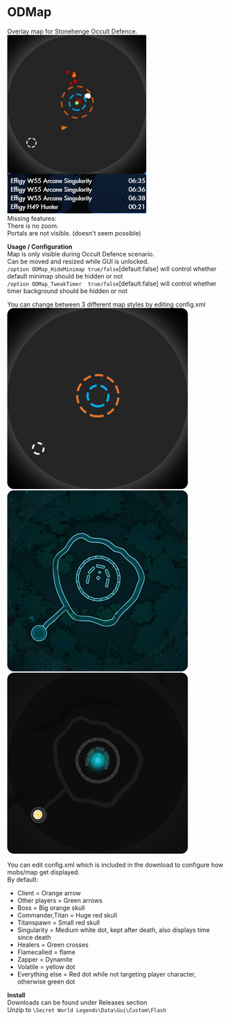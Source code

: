 # ODMap  
Overlay map for Stonehenge Occult Defence.    
[![example](example.png "example")](https://raw.githubusercontent.com/SecretFox/ODMap/master/example.png)  
Missing features:  
There is no zoom.  
Portals are not visible. (doesn't seem possible)  
  
**Usage / Configuration**  
Map is only visible during Occult Defence scenario.  
Can be moved and resized while GUI is unlocked.  
`/option ODMap_HideMinimap true/false`[default:false] will control whether default minimap should be hidden or not  
`/option ODMap_TweakTimer  true/false`[default:false] will control whether timer background should be hidden or not  

You can change between 3 different map styles by editing config.xml  
[![map1](map1.png "map")](https://raw.githubusercontent.com/SecretFox/ODMap/master/map1.png)[![map2](map2.png "map_org")](https://raw.githubusercontent.com/SecretFox/ODMap/master/map2.png)[![map3](map3.png "map_alt")](https://raw.githubusercontent.com/SecretFox/ODMap/master/map3.png)  
  
You can edit config.xml which is included in the download to configure how mobs/map get displayed.  
By default:  
* Client = Orange arrow
* Other players = Green arrows
* Boss = Big orange skull  
* Commander,Titan = Huge red skull  
* Titanspawn = Small red skull  
* Singularity = Medium white dot, kept after death, also displays time since death  
* Healers = Green crosses  
* Flamecalled = flame  
* Zapper = Dynamite  
* Volatile = yellow dot
* Everything else = Red dot while not targeting player character, otherwise green dot
	
**Install**  
Downloads can be found under Releases section  
Unzip to `\Secret World Legends\Data\Gui\Custom\Flash`
